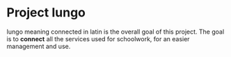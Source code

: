 # Project Iungo

Iungo meaning connected in latin is the overall goal of this project. The goal is to **connect** all the services used for schoolwork, 
for an easier management and use.
